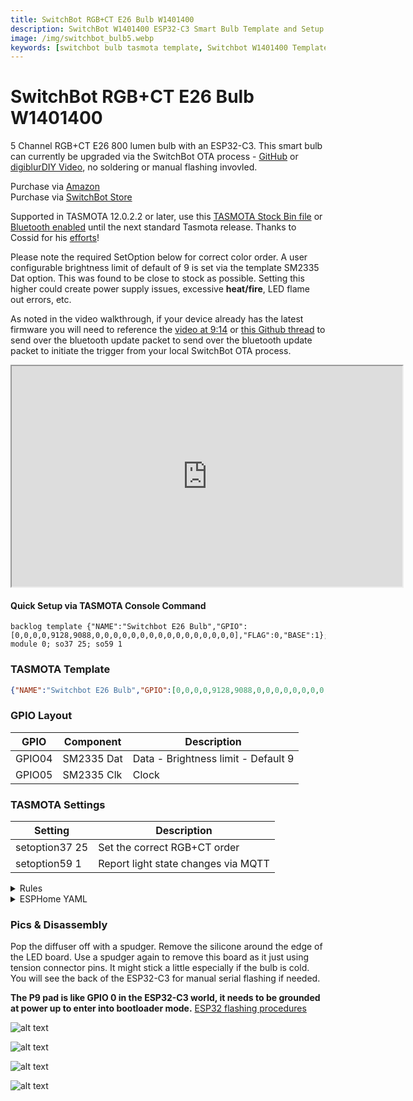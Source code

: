 ```yaml
---
title: SwitchBot RGB+CT E26 Bulb W1401400
description: SwitchBot W1401400 ESP32-C3 Smart Bulb Template and Setup for TASMOTA and ESPHome
image: /img/switchbot_bulb5.webp
keywords: [switchbot bulb tasmota template, Switchbot W1401400 Template, Switchbot Plug ESPHome, 2AKXB-W1401400, switchbot tasmota, switchbot bluetooth proxy]
---
```

# SwitchBot RGB+CT E26 Bulb W1401400 
5 Channel RGB+CT E26 800 lumen bulb with an ESP32-C3.  This smart bulb can currently be upgraded via the SwitchBot OTA process - [GitHub](https://github.com/kendallgoto/switchbota) or [digiblurDIY Video](https://youtu.be/iTexFQ0Th0I), no soldering or manual flashing invovled.  

Purchase via [Amazon](https://amzn.to/38Vhuv3)  
Purchase via [SwitchBot Store](https://switchbot.vip/3mkXt45)

Supported in TASMOTA 12.0.2.2 or later, use this [TASMOTA Stock Bin file](/firmware/tasmota32c3_2022_06_26.bin) or [Bluetooth enabled](https://github.com/tasmota/install/raw/0533fd275fad9f4f3bf8350a6afdb9c6176d6879/firmware/unofficial/tasmota32c3-bluetooth.bin) until the next standard Tasmota release. Thanks to Cossid for his [efforts](https://github.com/arendst/Tasmota/pull/15839)!    

Please note the required SetOption below for correct color order.  A user configurable brightness limit of default of 9 is set via the template SM2335 Dat option.  This was found to be close to stock as possible.  Setting this higher could create power supply issues, excessive **heat/fire**, LED flame out errors, etc.

As noted in the video walkthrough, if your device already has the latest firmware you will need to reference the [video at 9:14](https://youtu.be/iTexFQ0Th0I?t=554) or [this Github thread](https://github.com/kendallgoto/switchbota/issues/3#issuecomment-1121864522) to send over the bluetooth update packet to send over the bluetooth update packet to initiate the trigger from your local SwitchBot OTA process.  

<iframe allowfullscreen height="353" src="https://www.youtube.com/embed/iTexFQ0Th0I" width="625" youtube-src-=""></iframe>  

#### Quick Setup via TASMOTA Console Command
```
backlog template {"NAME":"Switchbot E26 Bulb","GPIO":[0,0,0,0,9128,9088,0,0,0,0,0,0,0,0,0,0,0,0,0,0,0,0],"FLAG":0,"BASE":1}; module 0; so37 25; so59 1
```

### TASMOTA Template
```json
{"NAME":"Switchbot E26 Bulb","GPIO":[0,0,0,0,9128,9088,0,0,0,0,0,0,0,0,0,0,0,0,0,0,0,0],"FLAG":0,"BASE":1}
```

### GPIO Layout

| GPIO |    Component | Description |
|------ |-------------|-------------|         
|GPIO04	| SM2335 Dat | Data - Brightness limit - Default 9
|GPIO05	| SM2335 Clk | Clock

### TASMOTA Settings

| Setting | Description
|---------------|-------------
| setoption37 25 | Set the correct RGB+CT order
| setoption59 1  | Report light state changes via MQTT

<details><summary>Rules</summary>     
<p>
None necessary.
</p></details>

<details><summary>ESPHome YAML</summary>     
<p>

```yaml
substitutions:
  display_name: switchbot-bulb1

esphome:
  name: ${display_name}
  platformio_options:
    board_build.mcu: esp32c3
    board_build.variant: esp32c3  

esp32:
  variant: ESP32C3
  board: esp32dev
  framework:
    type: esp-idf
    sdkconfig_options:
      CONFIG_BT_BLE_50_FEATURES_SUPPORTED: y
      CONFIG_BT_BLE_42_FEATURES_SUPPORTED: y
      CONFIG_ESP_TASK_WDT_TIMEOUT_S: "10" 

external_components:
  - source:
      type: git
      url: https://github.com/dentra/esphome.git
      ref: web-server-idf
    components: [ web_server_base, web_server_idf, web_server, captive_portal ]

logger:
  level: DEBUG
api:
ota:

wifi:
  ssid: !secret wifi_ssid
  password: !secret wifi_password
  ap:
    ssid: ${display_name} portal
    password: "esphomez123"

captive_portal:

button:
  - platform: safe_mode
    name: ${display_name} (Safe Mode)

#esp32_ble_tracker:
#  scan_parameters:
#    interval: 300ms
#    window: 100ms
#    active: true
#
#bluetooth_proxy:
#  active: true

sm2335:
  data_pin: GPIO4
  clock_pin: GPIO5
  max_power_color_channels: 9
  max_power_white_channels: 9

# Individual outputs
output:
  - platform: sm2335
    id: output_red
    channel: 1
  - platform: sm2335
    id: output_green
    channel: 0
  - platform: sm2335
    id: output_blue
    channel: 2
  - platform: sm2335
    id: output_coldwhite
    channel: 4
  - platform: sm2335
    id: output_warmwhite
    channel: 3

light:
  - platform: rgbww
    restore_mode: RESTORE_DEFAULT_OFF
    name: "${display_name}"
    red: output_red
    green: output_green
    blue: output_blue
    cold_white: output_coldwhite 
    warm_white: output_warmwhite 
    cold_white_color_temperature: 6536 K
    warm_white_color_temperature: 2000 K
    color_interlock: true    
```
</p></details>

### Pics & Disassembly

Pop the diffuser off with a spudger.  Remove the silicone around the edge of the LED board.  Use a spudger again to remove this board as it just using tension connector pins.  It might stick a little especially if the bulb is cold.  You will see the back of the ESP32-C3 for manual serial flashing if needed. 

**The P9 pad is like GPIO 0 in the ESP32-C3 world, it needs to be grounded at power up to enter into bootloader mode.**  [ESP32 flashing procedures](/wiki/tasmota/how_to_flash_esp32)

![alt text](/img/devices/switchbot_bulb1.webp "SwitchBot RGB+CT E26 W1401400 #1")

![alt text](/img/devices/switchbot_bulb2.webp "SwitchBot RGB+CT E26 W1401400 #2")

![alt text](/img/devices/switchbot_bulb3.webp "SwitchBot RGB+CT E26 W1401400 #3")

![alt text](/img/devices/switchbot_bulb4.webp "SwitchBot RGB+CT E26 W1401400 #4")